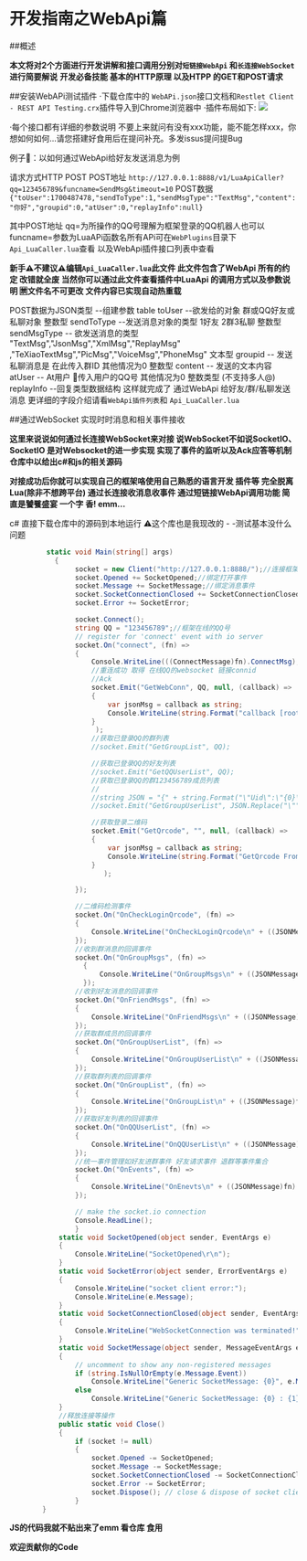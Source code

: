 # 开发指南之WebApi篇

##概述 

**本文将对2个方面进行开发讲解和接口调用分别对`短链接WebApi` 和`长连接WebSocket`进行简要解说**
**开发必备技能 基本的HTTP原理 以及HTPP 的<abbr >GET</abbr>和<abbr>POST</abbr>请求**

##安装WebAPi测试插件
·下载仓库中的	`WebAPi.json`接口文档和`Restlet Client - REST API Testing.crx`插件导入到Chrome浏览器中
·插件布局如下:
![](https://camo.githubusercontent.com/bdc50dde4b93f5507b3d661aa4645fbcc5f67e14/68747470733a2f2f6674702e626d702e6f76682f696d67732f323031392f31302f396139626563386662653661666366652e706e67)

·每个接口都有详细的参数说明 不要上来就问有没有xxx功能，能不能怎样xxx，你想如何如何...请您搭建好食用后在提问补充。多发issus提问提Bug

例子🌰：以如何通过WebApi给好友发送消息为例

请求方式HTTP POST
POST地址 `http://127.0.0.1:8888/v1/LuaApiCaller?qq=123456789&funcname=SendMsg&timeout=10`
POST数据 `{"toUser":1700487478,"sendToType":1,"sendMsgType":"TextMsg","content":"你好","groupid":0,"atUser":0,"replayInfo":null}`

其中POST地址 qq=为所操作的QQ号理解为框架登录的QQ机器人也可以
funcname=参数为LuaAPi函数名所有APi可在`WebPlugins`目录下`Api_LuaCaller.lua`查看 以及WebApi插件接口列表中查看

__新手⚠️不建议⚠️编辑`Api_LuaCaller.lua`此文件 此文件包含了WebApi 所有的约定 改错就全废 当然你可以通过此文件查看插件中LuaApi 的调用方式以及参数说明 🈲️文件名不可更改 文件内容已实现自动热重载__

POST数据为JSON类型
--组建参数 table
                toUser --欲发给的对象 群或QQ好友或私聊对象 整数型
                sendToType  --发送消息对象的类型 1好友 2群3私聊 整数型
                sendMsgType -- 欲发送消息的类型 "TextMsg","JsonMsg","XmlMsg","ReplayMsg" ,"TeXiaoTextMsg","PicMsg","VoiceMsg","PhoneMsg" 文本型
                groupid  -- 发送私聊消息是 在此传入群ID 其他情况为0 整数型
                content   -- 发送的文本内容
                atUser --   At用户 传入用户的QQ号 其他情况为0 整数类型 (不支持多人@)
                replayInfo --回复类型数据结构
这样就完成了 通过WebApi 给好友/群/私聊发送消息 更详细的字段介绍请看`WebApi插件列表`和 `Api_LuaCaller.lua`

##通过WebSocket 实现时时消息和相关事件接收

**这里来说说如何通过长连接WebSocket来对接 说WebSocket不如说SocketIO、SocketIO 是对Websocket的进一步实现 实现了事件的监听以及Ack应答等机制 仓库中以给出c#和js的相关源码**

**对接成功后你就可以实现自己的框架咯使用自己熟悉的语言开发 插件等 完全脱离Lua(除非不想跨平台) 通过长连接收消息收事件 通过短链接WebApi调用功能 简直是饕餮盛宴  一个字 香! emm...**

c# 直接下载仓库中的源码到本地运行 ⚠️这个库也是我现改的 - -测试基本没什么问题

```C#
		 static void Main(string[] args)
		   {
				socket = new Client("http://127.0.0.1:8888/");//连接框架中的服务地址
				socket.Opened += SocketOpened;//绑定打开事件
				socket.Message += SocketMessage;//绑定消息事件
				socket.SocketConnectionClosed += SocketConnectionClosed;//绑定连接断开事件
				socket.Error += SocketError;

				socket.Connect();
				string QQ = "123456789";//框架在线的QQ号
				// register for 'connect' event with io server
				socket.On("connect", (fn) =>
				{
					Console.WriteLine(((ConnectMessage)fn).ConnectMsg);
					//重连成功 取得 在线QQ的websocket 链接connid
					//Ack
					socket.Emit("GetWebConn", QQ, null, (callback) =>
					{
						var jsonMsg = callback as string;
						Console.WriteLine(string.Format("callback [root].[messageAck]: {0} \r\n", jsonMsg));
					}
					 );
					//获取已登录QQ的群列表
					//socket.Emit("GetGroupList", QQ);

					//获取已登录QQ的好友列表
					//socket.Emit("GetQQUserList", QQ);
					//获取已登录QQ的群123456789成员列表
					// 
					//string JSON = "{" + string.Format("\"Uid\":\"{0}\",\"Group\":{1}", QQ, 123456789) + "}";
					//socket.Emit("GetGroupUserList", JSON.Replace("\"", "\\\""));//json 需要处理一下转义

					//获取登录二维码
					socket.Emit("GetQrcode", "", null, (callback) =>
					{
						var jsonMsg = callback as string;
						Console.WriteLine(string.Format("GetQrcode From Websocket: {0} \r\n", jsonMsg));
					}
					   );

				});

				//二维码检测事件
				socket.On("OnCheckLoginQrcode", (fn) =>
				{
					Console.WriteLine("OnCheckLoginQrcode\n" + ((JSONMessage)fn).MessageText);
				});
				//收到群消息的回调事件
				socket.On("OnGroupMsgs", (fn) =>
				  {
					  Console.WriteLine("OnGroupMsgs\n" + ((JSONMessage)fn).MessageText);
				  });
				//收到好友消息的回调事件
				socket.On("OnFriendMsgs", (fn) =>
				{
					Console.WriteLine("OnFriendMsgs\n" + ((JSONMessage)fn).MessageText);
				});
				//获取群成员的回调事件
				socket.On("OnGroupUserList", (fn) =>
				{
					Console.WriteLine("OnGroupUserList\n" + ((JSONMessage)fn).MessageText);
				});
				//获取群列表的回调事件
				socket.On("OnGroupList", (fn) =>
				{
					Console.WriteLine("OnGroupList\n" + ((JSONMessage)fn).MessageText);
				});
				//获取好友列表的回调事件
				socket.On("OnQQUserList", (fn) =>
				{
					Console.WriteLine("OnQQUserList\n" + ((JSONMessage)fn).MessageText);
				});
				//统一事件管理如好友进群事件 好友请求事件 退群等事件集合
				socket.On("OnEvents", (fn) =>
				{
					Console.WriteLine("OnEnevts\n" + ((JSONMessage)fn).MessageText);
				});

				// make the socket.io connection
				Console.ReadLine();
				}
			static void SocketOpened(object sender, EventArgs e)
			{
				Console.WriteLine("SocketOpened\r\n");
			}
			static void SocketError(object sender, ErrorEventArgs e)
			{
				Console.WriteLine("socket client error:");
				Console.WriteLine(e.Message);
			}
			static void SocketConnectionClosed(object sender, EventArgs e)
			{
				Console.WriteLine("WebSocketConnection was terminated!");
			}
			static void SocketMessage(object sender, MessageEventArgs e)
			{
				// uncomment to show any non-registered messages
				if (string.IsNullOrEmpty(e.Message.Event))
					Console.WriteLine("Generic SocketMessage: {0}", e.Message.MessageText);
				else
					Console.WriteLine("Generic SocketMessage: {0} : {1}", e.Message.Event, e.Message.Json.ToJsonString());
			}
			//释放连接等操作
			public static void Close()
			{
				if (socket != null)
				{
					socket.Opened -= SocketOpened;
					socket.Message -= SocketMessage;
					socket.SocketConnectionClosed -= SocketConnectionClosed;
					socket.Error -= SocketError;
					socket.Dispose(); // close & dispose of socket client
				}
        }
```
**JS的代码我就不贴出来了emm 看仓库 食用**

__欢迎贡献你的Code__
